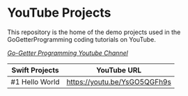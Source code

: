 # YouTube Projects

This repository is the home of the demo projects used in the GoGetterProgramming coding tutorials on YouTube.

*[Go-Getter Programming Youtube Channel](https://www.youtube.com/channel/UCCKwb-tBRTZP_J5Vogxifzw)*

| Swift Projects | YouTube URL |
| ------------- | ------------- |
| #1 Hello World | https://youtu.be/YsGO5QGFh9s |

<!--- | C# Projects | YouTube URL | --->
<!--- | ------------- | ------------- | --->
